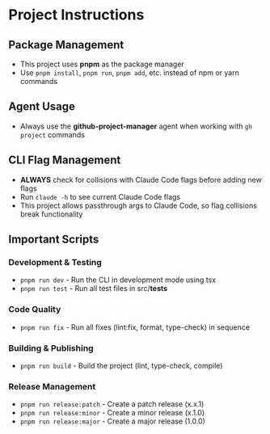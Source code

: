 # Project Instructions

## Package Management

- This project uses **pnpm** as the package manager
- Use `pnpm install`, `pnpm run`, `pnpm add`, etc. instead of npm or yarn commands

## Agent Usage

- Always use the **github-project-manager** agent when working with `gh project` commands

## CLI Flag Management

- **ALWAYS** check for collisions with Claude Code flags before adding new flags
- Run `claude -h` to see current Claude Code flags
- This project allows passthrough args to Claude Code, so flag collisions break functionality

## Important Scripts

### Development & Testing

- `pnpm run dev` - Run the CLI in development mode using tsx
- `pnpm run test` - Run all test files in src/**tests**

### Code Quality

- `pnpm run fix` - Run all fixes (lint:fix, format, type-check) in sequence

### Building & Publishing

- `pnpm run build` - Build the project (lint, type-check, compile)

### Release Management

- `pnpm run release:patch` - Create a patch release (x.x.1)
- `pnpm run release:minor` - Create a minor release (x.1.0)
- `pnpm run release:major` - Create a major release (1.0.0)
